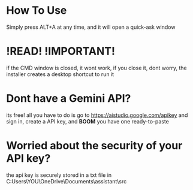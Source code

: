 # How To Use
Simply press ALT+A at any time, and it will open a quick-ask window

# **!READ! !IMPORTANT!**
if the CMD window is closed, it wont work, if you close it, dont worry, the installer creates a desktop shortcut to run it

# Dont have a Gemini API?
its free! all you have to do is go to https://aistudio.google.com/apikey and sign in, create a API key, and **BOOM** you have one ready-to-paste

# Worried about the security of your API key?
the api key is securely stored in a txt file in C:Users\YOU\OneDrive\Documents\assistant\src
